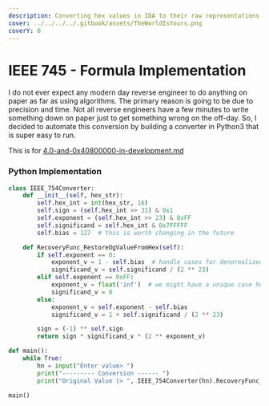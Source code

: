 ```yaml
---
description: Converting hex values in IDA to their raw representations.
cover: ../../../../.gitbook/assets/TheWorldIsYours.png
coverY: 0
---
```


# IEEE 745 - Formula Implementation

I do not ever expect any modern day reverse engineer to do anything on paper as far as using algorithms. The primary reason is going to be due to precision and time. Not all reverse engineers have a few minutes to write something down on paper just to get something wrong on the off-day. So, I decided to automate this conversion by building a converter in Python3 that is super easy to run.&#x20;

This is for [4.0-and-0x40800000-in-development.md](../../../replay-extras/gui-things/educational/4.0-and-0x40800000-in-development.md "mention")

### Python Implementation

```python
class IEEE_754Converter:
    def __init__(self, hex_str):
        self.hex_int = int(hex_str, 16)
        self.sign = (self.hex_int >> 31) & 0x1
        self.exponent = (self.hex_int >> 23) & 0xFF
        self.significand = self.hex_int & 0x7FFFFF
        self.bias = 127  # this is worth changing in the future

    def RecoveryFunc_RestoreOgValueFromHex(self):
        if self.exponent == 0:
            exponent_v = 1 - self.bias  # handle cases for denormalized number(s)
            significand_v = self.significand / (2 ** 23)
        elif self.exponent == 0xFF:
            exponent_v = float('inf')  # we might have a unique case here
            significand_v = 0
        else:
            exponent_v = self.exponent - self.bias
            significand_v = 1 + self.significand / (2 ** 23)

        sign = (-1) ** self.sign
        return sign * significand_v * (2 ** exponent_v)

def main():
    while True:
        hn = input("Enter value> ")
        print("--------- Conversion ------ ")
        print("Original Value |> ", IEEE_754Converter(hn).RecoveryFunc_RestoreOgValueFromHex())

main()
```
